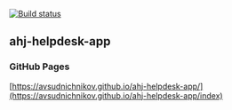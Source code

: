 [![Build status](https://ci.appveyor.com/api/projects/status/3fngupb98ec9cahs?svg=true)](https://ci.appveyor.com/project/avsudnichnikov/ahj-helpdesk-app)
## ahj-helpdesk-app
### GitHub Pages
[https://avsudnichnikov.github.io/ahj-helpdesk-app/](https://avsudnichnikov.github.io/ahj-helpdesk-app/index)
